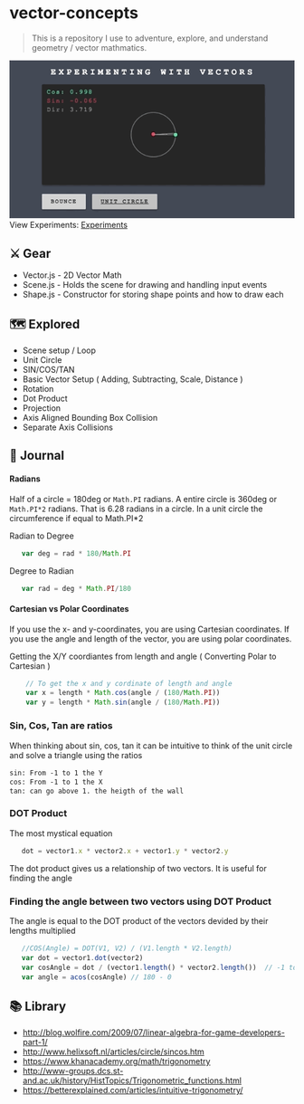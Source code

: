 # vector-concepts
> This is a repository I use to adventure, explore, and understand geometry / vector mathmatics.

![Example GIF](https://raw.githubusercontent.com/sean-codes/vector-concepts/master/example.gif?v=2)
View Experiments: [Experiments](https://sean-codes.github.io/vector-concepts/)
## ⚔️ Gear
- Vector.js - 2D Vector Math
- Scene.js - Holds the scene for drawing and handling input events
- Shape.js - Constructor for storing shape points and how to draw each

## 🗺 Explored
- Scene setup / Loop
- Unit Circle
- SIN/COS/TAN
- Basic Vector Setup ( Adding, Subtracting, Scale, Distance )
- Rotation
- Dot Product
- Projection
- Axis Aligned Bounding Box Collision
- Separate Axis Collisions

## 📙 Journal

#### Radians
Half of a circle = 180deg or `Math.PI` radians. A entire circle is 360deg or `Math.PI*2` radians. That is 6.28 radians in a circle. In a unit circle the circumference if equal to Math.PI*2

Radian to Degree

```js
   var deg = rad * 180/Math.PI
```

Degree to Radian
```js
   var rad = deg * Math.PI/180
```

#### Cartesian vs Polar Coordinates
If you use the x- and y-coordinates, you are using Cartesian coordinates. If you use the angle and length of the vector, you are using polar coordinates.

Getting the X/Y coordiantes from length and angle ( Converting Polar to Cartesian )
``` js
    // To get the x and y cordinate of length and angle
    var x = length * Math.cos(angle / (180/Math.PI))
    var y = length * Math.sin(angle / (180/Math.PI))
```

### Sin, Cos, Tan are ratios
When thinking about sin, cos, tan it can be intuitive to think of the unit circle and solve a triangle using the ratios

```
sin: From -1 to 1 the Y
cos: From -1 to 1 the X
tan: can go above 1. the heigth of the wall
```

### DOT Product

The most mystical equation
```js
   dot = vector1.x * vector2.x + vector1.y * vector2.y
```

The dot product gives us a relationship of two vectors. It is useful for finding the angle

### Finding the angle between two vectors using DOT Product

The angle is equal to the DOT product of the vectors devided by their lengths multiplied



```js
   //COS(Angle) = DOT(V1, V2) / (V1.length * V2.length)
   var dot = vector1.dot(vector2)
   var cosAngle = dot / (vector1.length() * vector2.length())  // -1 to 1
   var angle = acos(cosAngle) // 180 - 0
```


## 📚 Library
- http://blog.wolfire.com/2009/07/linear-algebra-for-game-developers-part-1/
- http://www.helixsoft.nl/articles/circle/sincos.htm
- https://www.khanacademy.org/math/trigonometry
- http://www-groups.dcs.st-and.ac.uk/history/HistTopics/Trigonometric_functions.html
- https://betterexplained.com/articles/intuitive-trigonometry/
